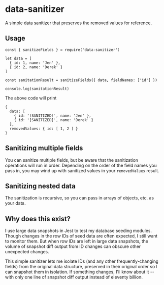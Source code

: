 # data-sanitizer

A simple data sanitizer that preserves the removed values for reference.

## Usage

```
const { sanitizeFields } = require('data-sanitizer')

let data = [
  { id: 1, name: 'Jen' },
  { id: 2, name: 'Derek' }
]

const sanitationResult = sanitizeFields({ data, fieldNames: ['id'] })

console.log(sanitationResult)
```

The above code will print

```
{
  data: [
    { id: '[SANITIZED]', name: 'Jen' },
    { id: '[SANITIZED]', name: 'Derek' }
  ],
  removedValues: { id: [ 1, 2 ] }
}
```

## Sanitizing multiple fields

You can sanitize multiple fields, but be aware that the sanitization operations will run in order. Depending on the order of the field names you pass in, you may wind up with sanitized values in your `removedValues` result.

## Sanitizing nested data

The sanitization is recursive, so you can pass in arrays of objects, etc. as your data.

## Why does this exist?

I use large data snapshots in Jest to test my database seeding modules. Though changes in the row IDs of seed data are often expected, I still want to monitor them. But when row IDs are left in large data snapshots, the volume of snapshot diff output from ID changes can obscure other unexpected changes.

This simple sanitizer lets me isolate IDs (and any other frequently-changing fields) from the original data structure, preserved in their original order so I can snapshot them in isolation. If something changes, I'll know about it -- with only one line of snapshot diff output instead of eleventy billion.
